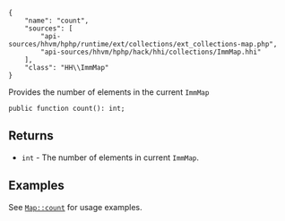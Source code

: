``` yamlmeta
{
    "name": "count",
    "sources": [
        "api-sources/hhvm/hphp/runtime/ext/collections/ext_collections-map.php",
        "api-sources/hhvm/hphp/hack/hhi/collections/ImmMap.hhi"
    ],
    "class": "HH\\ImmMap"
}
```




Provides the number of elements in the current ` ImmMap `




``` Hack
public function count(): int;
```




## Returns




+ ` int ` - The number of elements in current `` ImmMap ``.




## Examples




See [` Map::count `](</hack/reference/class/Map/count/#examples>) for usage examples.
<!-- HHAPIDOC -->
